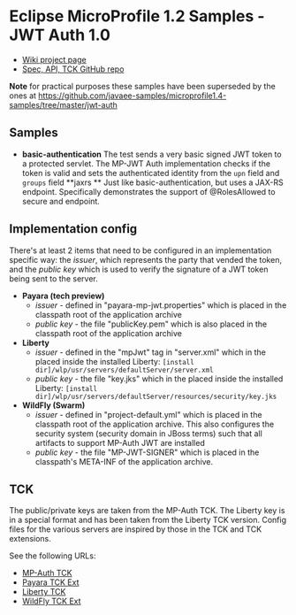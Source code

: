 # Eclipse MicroProfile 1.2 Samples - JWT Auth 1.0

 - [Wiki project page](https://wiki.eclipse.org/MicroProfile/JWT_Auth)
 - [Spec, API, TCK GitHub repo](https://github.com/eclipse/microprofile-jwt-auth)

**Note** for practical purposes these samples have been superseded by the ones at https://github.com/javaee-samples/microprofile1.4-samples/tree/master/jwt-auth

## Samples ##

 - **basic-authentication** The test sends a very basic signed JWT token to a protected servlet. The MP-JWT Auth implementation
   checks if the token is valid and sets the authenticated identity from the `upn` field and `groups` field
   **jaxrs ** Just like basic-authentication, but uses a JAX-RS endpoint. Specifically demonstrates the support of @RolesAllowed to secure and endpoint.
   


## Implementation config ##

There's at least 2 items that need to be configured in an implementation specific way: the *issuer*, which represents the party that vended the token, and the *public key* which is used to verify the signature of a JWT token being sent to the server.

 - **Payara (tech preview)** 
     - *issuer* - defined in "payara-mp-jwt.properties" which is placed in the classpath root of the application archive 
     - *public key* - the file "publicKey.pem" which is also placed in the classpath root of the application archive
 - **Liberty**
     - *issuer* - defined in the "mpJwt" tag in "server.xml" which in the placed inside the installed Liberty: `[install dir]/wlp/usr/servers/defaultServer/server.xml`
     - *public key* - the file "key.jks" which in the placed inside the installed Liberty: `[install dir]/wlp/usr/servers/defaultServer/resources/security/key.jks`
- **WildFly (Swarm)**
     - *issuer* - defined in "project-default.yml" which is placed in the classpath root of the application archive. This also configures the security system (security domain in JBoss terms) such that all artifacts to support MP-Auth JWT are installed
     - *public key* - the file "MP-JWT-SIGNER" which is placed in the classpath's META-INF of the application archive.
     
     
## TCK ##

The public/private keys are taken from the MP-Auth TCK. The Liberty key is in a special format and has been taken from the Liberty TCK version. Config files for the various servers are inspired by those in the TCK and TCK extensions.

See the following URLs:

 - [MP-Auth TCK](https://github.com/eclipse/microprofile-jwt-auth/tree/master/tck)
 - [Payara TCK Ext](https://github.com/payara/Payara/tree/Payara-5/appserver/payara-appserver-modules/microprofile/jwt-auth-tck)
 - [Liberty TCK](https://github.com/OpenLiberty/open-liberty/tree/master/dev/com.ibm.ws.security.mp.jwt_fat_tck)
 - [WildFly TCK Ext](https://github.com/MicroProfileJWT/wfswarm-jwt-auth-tck)

